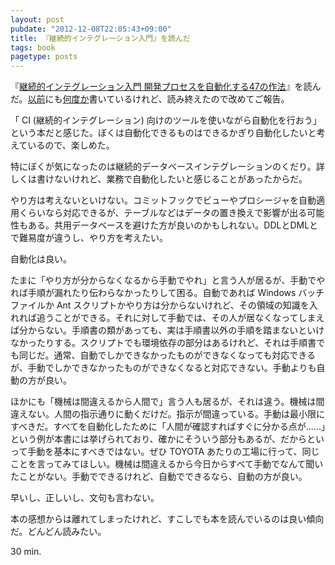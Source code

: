 ```yaml
---
layout: post
pubdate: "2012-12-08T22:05:43+09:00"
title: 『継続的インテグレーション入門』を読んだ
tags: book
pagetype: posts
---
```


『[継続的インテグレーション入門 開発プロセスを自動化する47の作法](/2012/12/04/dinner/)』を読んだ。[以前](/2012/12/04/dinner/)にも[何度か](/2012/12/06/svn-and-oracle/)書いているけれど、読み終えたので改めてご報告。

「 CI (継続的インテグレーション) 向けのツールを使いながら自動化を行おう」という本だと感じた。ぼくは自動化できるものはできるかぎり自動化したいと考えているので、楽しめた。

特にぼくが気になったのは継続的データベースインテグレーションのくだり。詳しくは書けないけれど、業務で自動化したいと感じることがあったからだ。

やり方は考えないといけない。コミットフックでビューやプロシージャを自動適用くらいなら対応できるが、テーブルなどはデータの置き換えで影響が出る可能性もある。共用データベースを避けた方が良いのかもしれない。DDLとDMLとで難易度が違うし、やり方を考えたい。

自動化は良い。

たまに「やり方が分からなくなるから手動でやれ」と言う人が居るが、手動でやれば手順が漏れたり伝わらなかったりして困る。自動であれば Windows バッチファイルか Ant スクリプトかやり方は分からないけれど、その領域の知識を入れれば追うことができる。それに対して手動では、その人が居なくなってしまえば分からない。手順書の類があっても、実は手順書以外の手順を踏まないといけなかったりする。スクリプトでも環境依存の部分はあるけれど、それは手順書でも同じだ。通常、自動でしかできなかったものができなくなっても対応できるが、手動でしかできなかったものができなくなると対応できない。手動よりも自動の方が良い。

ほかにも「機械は間違えるから人間で」言う人も居るが、それは違う。機械は間違えない。人間の指示通りに動くだけだ。指示が間違っている。手動は最小限にすべきだ。すべてを自動化したために「人間が確認すればすぐに分かる点が……」という例が本書には挙げられており、確かにそういう部分もあるが、だからといって手動を基本にすべきではない。ぜひ TOYOTA あたりの工場に行って、同じことを言ってみてほしい。機械は間違えるから今日からすべて手動でなんて聞いたことがない。手動でできるけれど、自動でできるなら、自動の方が良い。

早いし、正しいし、文句も言わない。

本の感想からは離れてしまったけれど、すこしでも本を読んでいるのは良い傾向だ。どんどん読みたい。

30 min.
